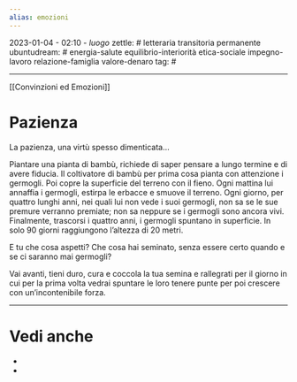 ```yaml
---
alias: emozioni
---
```

2023-01-04 - 02:10 - *luogo*
zettle: # letteraria transitoria permanente
ubuntudream: # energia-salute equilibrio-interiorità etica-sociale impegno-lavoro relazione-famiglia valore-denaro 
tag: #

---
[[Convinzioni ed Emozioni]]
# Pazienza

La pazienza, una virtù spesso dimenticata…

Piantare una pianta di bambù, richiede di saper pensare a lungo termine e di avere fiducia. Il coltivatore di bambù per prima cosa pianta con attenzione i germogli. Poi copre la superficie del terreno con il fieno. Ogni mattina lui annaffia i germogli, estirpa le erbacce e smuove il terreno. Ogni giorno, per quattro lunghi anni, nei quali lui non vede i suoi germogli, non sa se le sue premure verranno premiate; non sa neppure se i germogli sono ancora vivi. Finalmente, trascorsi i quattro anni, i germogli spuntano in superficie. In solo 90 giorni raggiungono l’altezza di 20 metri.

E tu che cosa aspetti? Che cosa hai seminato, senza essere certo quando e se ci saranno mai germogli?

Vai avanti, tieni duro, cura e coccola la tua semina e rallegrati per il giorno in cui per la prima volta vedrai spuntare le loro tenere punte per poi crescere con un’incontenibile forza.



---
# Vedi anche
- 
- 